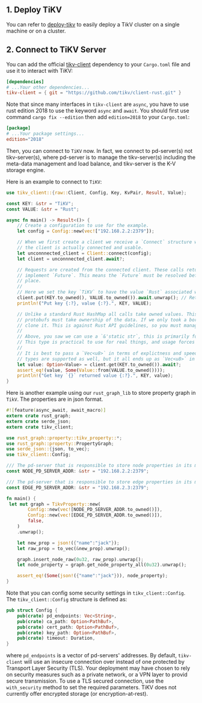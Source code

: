 ## 1. Deploy TiKV
You can refer to [deploy-tikv](https://github.com/tikv/tikv/blob/master/docs/how-to/deploy/using-binary.md) to easily deploy a TikV cluster on a single machine or on a cluster.

## 2. Connect to TiKV Server
You can add the official [tikv-client](https://github.com/tikv/client-rust) dependency to your `Cargo.toml` file and use it to interact with TiKV:
```toml
[dependencies]
# ...Your other dependencies...
tikv-client = { git = "https://github.com/tikv/client-rust.git" }
```
Note that since many interfaces in `tikv-client` are `async`, you have to use rust edition 2018 to use the keyword `async` and `await`. You should first use command `cargo fix --edition` then add `edition=2018` to your `Cargo.toml`:
```toml
[package]
# ...Your package settings...
edition="2018"
```
Then, you can connect to `TiKV` now. In fact, we connect to pd-server(s) not tikv-server(s), where pd-server is to manage the tikv-server(s) including the meta-data management and load balance, and tikv-server is the K-V storage engine.

Here is an example to connect to `TiKV`:

```rust
use tikv_client::{raw::Client, Config, Key, KvPair, Result, Value};

const KEY: &str = "TiKV";
const VALUE: &str = "Rust";

async fn main() -> Result<()> {
    // Create a configuration to use for the example.
    let config = Config::new(vec!["192.168.2.2:2379"]);

    // When we first create a client we receive a `Connect` structure which must be resolved before
    // the client is actually connected and usable.
    let unconnnected_client = Client::connect(config);
    let client = unconnnected_client.await?;

    // Requests are created from the connected client. These calls return structures which
    // implement `Future`. This means the `Future` must be resolved before the action ever takes
    // place.
    //
    // Here we set the key `TiKV` to have the value `Rust` associated with it.
    client.put(KEY.to_owned(), VALUE.to_owned()).await.unwrap(); // Returns a `tikv_client::Error` on failure.
    println!("Put key {:?}, value {:?}.", KEY, VALUE);

    // Unlike a standard Rust HashMap all calls take owned values. This is because under the hood
    // protobufs must take ownership of the data. If we only took a borrow we'd need to internally
    // clone it. This is against Rust API guidelines, so you must manage this yourself.
    //
    // Above, you saw we can use a `&'static str`, this is primarily for making examples short.
    // This type is practical to use for real things, and usage forces an internal copy.
    //
    // It is best to pass a `Vec<u8>` in terms of explictness and speed. `String`s and a few other
    // types are supported as well, but it all ends up as `Vec<u8>` in the end.
    let value: Option<Value> = client.get(KEY.to_owned()).await?;
    assert_eq!(value, Some(Value::from(VALUE.to_owned())));
    println!("Get key `{}` returned value {:?}.", KEY, value);
}
```

Here is another example using our `rust_graph_lib` to store property graph in `TikV`. The properties are in json format.
```rust
#![feature(async_await, await_macro)]
extern crate rust_graph;
extern crate serde_json;
extern crate tikv_client;

use rust_graph::property::tikv_property::*;
use rust_graph::property::PropertyGraph;
use serde_json::{json, to_vec};
use tikv_client::Config;

/// The pd-server that is responsible to store node properties in its managed tikv-servers
const NODE_PD_SERVER_ADDR: &str = "192.168.2.2:2379";

/// The pd-server that is responsible to store edge properties in its managed tikv-servers
const EDGE_PD_SERVER_ADDR: &str = "192.168.2.3:2379";

fn main() {
 let mut graph = TikvProperty::new(
        Config::new(vec![NODE_PD_SERVER_ADDR.to_owned()]),
        Config::new(vec![EDGE_PD_SERVER_ADDR.to_owned()]),
        false,
    )
    .unwrap();

    let new_prop = json!({"name":"jack"});
    let raw_prop = to_vec(&new_prop).unwrap();

    graph.insert_node_raw(0u32, raw_prop).unwrap();
    let node_property = graph.get_node_property_all(0u32).unwrap();

    assert_eq!(Some(json!({"name":"jack"})), node_property);
}
```

Note that you can config some security settings in `tikv_client::Config`. The `tikv_client::Config` structure is defined as:
```rust
pub struct Config {
    pub(crate) pd_endpoints: Vec<String>,
    pub(crate) ca_path: Option<PathBuf>,
    pub(crate) cert_path: Option<PathBuf>,
    pub(crate) key_path: Option<PathBuf>,
    pub(crate) timeout: Duration,
}
```
where `pd_endpoints` is a vector of pd-servers' addresses. By default, `tikv-client` will use an insecure connection over instead of one protected by Transport Layer Security (TLS). Your deployment may have chosen to rely on security measures such as a private network, or a VPN layer to provid secure transmission. To use a TLS secured connection, use the `with_security` method to set the required parameters. TiKV does not currently offer encrypted storage (or encryption-at-rest).
